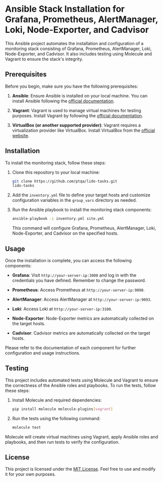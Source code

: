 # Ansible Stack Installation for Grafana, Prometheus, AlertManager, Loki, Node-Exporter, and Cadvisor

This Ansible project automates the installation and configuration of a monitoring stack consisting of Grafana, Prometheus, AlertManager, Loki, Node-Exporter, and Cadvisor. It also includes testing using Molecule and Vagrant to ensure the stack's integrity.

## Prerequisites

Before you begin, make sure you have the following prerequisites:

1. **Ansible**: Ensure Ansible is installed on your local machine. You can install Ansible following the [official documentation](https://docs.ansible.com/ansible/latest/installation_guide/intro_installation.html).

2. **Vagrant**: Vagrant is used to manage virtual machines for testing purposes. Install Vagrant by following the [official documentation](https://www.vagrantup.com/docs/installation).

3. **VirtualBox (or another supported provider)**: Vagrant requires a virtualization provider like VirtualBox. Install VirtualBox from the [official website](https://www.virtualbox.org/).

## Installation

To install the monitoring stack, follow these steps:

1. Clone this repository to your local machine:

   ```bash
   git clone https://github.com/ptqa/lido-tasks.git
   lido-tasks
   ```

2. Add the `inventory.yml` file to define your target hosts and customize configuration variables in the `group_vars` directory as needed.

3. Run the Ansible playbook to install the monitoring stack components:

   ```bash
   ansible-playbook -i inventory.yml site.yml
   ```

   This command will configure Grafana, Prometheus, AlertManager, Loki, Node-Exporter, and Cadvisor on the specified hosts.

## Usage

Once the installation is complete, you can access the following components:

- **Grafana**: Visit `http://your-server-ip:3000` and log in with the credentials you have defined. Remember to change the password.

- **Prometheus**: Access Prometheus at `http://your-server-ip:9090`.

- **AlertManager**: Access AlertManager at `http://your-server-ip:9093`.

- **Loki**: Access Loki at `http://your-server-ip:3100`.

- **Node-Exporter**: Node-Exporter metrics are automatically collected on the target hosts.

- **Cadvisor**: Cadvisor metrics are automatically collected on the target hosts.

Please refer to the documentation of each component for further configuration and usage instructions.

## Testing

This project includes automated tests using Molecule and Vagrant to ensure the correctness of the Ansible roles and playbooks. To run the tests, follow these steps:

1. Install Molecule and required dependencies:

   ```bash
   pip install molecule molecule-plugins[vagrant]
   ```

2. Run the tests using the following command:

   ```bash
   molecule test
   ```

Molecule will create virtual machines using Vagrant, apply Ansible roles and playbooks, and then run tests to verify the configuration.

## License

This project is licensed under the [MIT License](LICENSE). Feel free to use and modify it for your own purposes.
